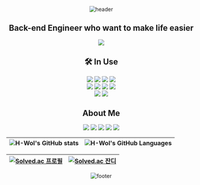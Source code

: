 <div align="center">

![header](https://capsule-render.vercel.app/api?type=waving&color=timeauto&height=200&section=header&text=H_Wall&fontColor=537FE7&fontSize=90&fontAlign=72&fontAlignY=32&desc=H_Wol&descSize=25&descAlign=84&descAlignY=50)

<h2 align="center">Back-end Engineer who want to make life easier</h2>

![](https://visitor-badge.glitch.me/badge?page_id=H-Wol.H-Wol)

<h2 align="center">🛠 In Use </h2>
<p align="center">
    <img src="https://img.shields.io/badge/Java-007396?style=flat&logo=Java&logoColor=white"/>
    <img src="https://img.shields.io/badge/Python-white?style=flat&logo=Python&logoColor=#3776AB"/>
    <img src="https://img.shields.io/badge/JavaScript-F7DF1E?style=flat&logo=JavaScript&logoColor=white"/>
    <img src="https://img.shields.io/badge/MySQL-4479A1?style=flat&logo=MySQL&logoColor=white"/>
    <br>
    <img src="https://img.shields.io/badge/Docker-2496ED?style=flat&logo=Docker&logoColor=white"/>
    <img src="https://img.shields.io/badge/Discord-5865F2?style=flat&logo=Discord&logoColor=white"/>
    <img src="https://img.shields.io/badge/VSCode-blue?logo=visual-studio-code"/>
    <img src="https://img.shields.io/badge/Slack-4A154B?style=flat&logo=Slack&logoColor=white"/>
    <br>
    <img src="https://img.shields.io/badge/GitHub-gray?style=flat&logo=GitHub&logoColor=black"/>
    <img src="https://img.shields.io/badge/Git-blue?style=flat&logo=Git&logoColor=F05032"/>
</p>

<h2 align="center">  About Me </h2>
<p align="center">
    <img src="https://img.shields.io/badge/Resume-000000?style=flat-square&logo=notion&logoColor=white" />
    <img src="https://img.shields.io/badge/Blog-000000?style=flat-square&logo=notion&logoColor=white" />
    <a href="mailto:hunyoon435@gmail.com"><img src="https://img.shields.io/badge/Gmail-ea4335?style=flat-square&logo=gmail&logoColor=white" /></a>
    <a href="https://www.instagram.com/march_lunar/"><img src="https://img.shields.io/badge/Instagram-E4405F?style=flat&logo=Instagram&logoColor=white&link=https://www.instagram.com/march_lunar/"/></a>
    <img src="https://img.shields.io/badge/Github-181717?style=flat-square&logo=github&logoColor=white" />
</p>

| ![H-Wol's GitHub stats](https://github-readme-stats.vercel.app/api?username=H-Wol&show_icons=true&theme=radical&count_private=true) | ![H-Wol's GitHub Languages](https://github-readme-stats.vercel.app/api/top-langs/?username=H-wol&layout=compact&theme=buefy&hide_border=true) |
|------|------|

| [![Solved.ac 프로필](http://mazassumnida.wtf/api/v2/generate_badge?boj=wall)](https://solved.ac/profile/wall) | [![Solved.ac 잔디](http://mazandi.herokuapp.com/api?handle=wall&theme=Dark)](http://mazandi.herokuapp.com/api?handle=wall&theme=Dark) |
|------|------|

![footer](https://capsule-render.vercel.app/api?type=waving&color=timeauto&height=150&section=footer)

</div>
